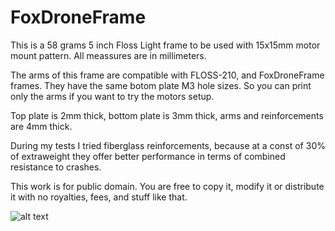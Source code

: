 # FoxDroneFrame
This is a 58 grams 5 inch Floss Light frame to be used with 15x15mm motor mount pattern. All meassures are in millimeters.

The arms of this frame are compatible with FLOSS-210, and FoxDroneFrame frames. They have the same botom plate M3 hole sizes. So you can print only the arms if you want to try the motors setup.

Top plate is 2mm thick, bottom plate is 3mm thick, arms and reinforcements are 4mm thick.

During my tests I tried fiberglass reinforcements, because at a const of 30% of extraweight they offer better performance in terms of combined resistance to crashes.

This work is for public domain. You are free to copy it, modify it or distribute it with no royalties, fees, and stuff like that.

![alt text](https://github.com/iso9660/BigBoxDroneFrame/blob/master/BigFox.PNG?raw=true)
